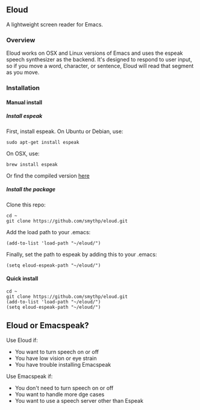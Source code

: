 ## Eloud

A lightweight screen reader for Emacs.


### Overview

Eloud works on OSX and Linux versions of Emacs and uses the espeak speech synthesizer as the backend. It's designed to respond to user input, so if you move a word, character, or sentence, Eloud will read that segment as you move. 

### Installation

#### Manual install

##### Install espeak 

First, install espeak. On Ubuntu or Debian, use:

    sudo apt-get install espeak 
	
On OSX, use:

	brew install espeak 
	
Or find the compiled version [here](http://espeak.sourceforge.net/download.html)

##### Install the package

Clone this repo:

	cd ~
    git clone https://github.com/smythp/eloud.git
	
Add the load path to your .emacs:

    (add-to-list 'load-path "~/eloud/")
	
	
Finally, set the path to espeak by adding this to your .emacs:

	(setq eloud-espeak-path "~/eloud/")
	
#### Quick install

	cd ~
    git clone https://github.com/smythp/eloud.git
    (add-to-list 'load-path "~/eloud/")	
	(setq eloud-espeak-path "~/eloud/")	
	
## Eloud or Emacspeak?

Use Eloud if:

- You want to turn speech on or off
- You have low vision or eye strain
- You have trouble installing Emacspeak

Use Emacspeak if:

- You don't need to turn speech on or off
- You want to handle more dge cases
- You want to use a speech server other than Espeak


